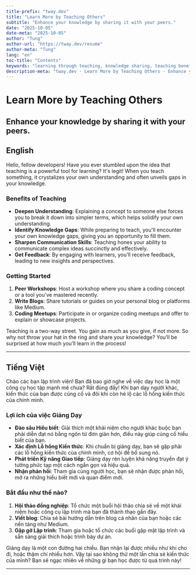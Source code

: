 ```yaml
---
title-prefix: "tway.dev"
title: "Learn More by Teaching Others"
subtitle: "Enhance your knowledge by sharing it with your peers."
date: "2025-10-05"
date-meta: "2025-10-05"
author: "Tung"
author-url: "https://tway.dev/resume"
author-meta: "Tung"
lang: "en"
toc-title: "Contents"
keywords: "learning through teaching, knowledge sharing, teaching benefits, coding tutorials, peer learning"
description-meta: "tway.dev - Learn More by Teaching Others - Enhance your knowledge by sharing it with your peers."
---
```


# Learn More by Teaching Others
## Enhance your knowledge by sharing it with your peers.

## English
Hello, fellow developers! Have you ever stumbled upon the idea that teaching is a powerful tool for learning? It's legit! When you teach something, it crystalizes your own understanding and often unveils gaps in your knowledge.

### Benefits of Teaching

- **Deepen Understanding**: Explaining a concept to someone else forces you to break it down into simpler terms, which helps solidify your own understanding.
- **Identify Knowledge Gaps**: While preparing to teach, you'll encounter your own knowledge gaps, giving you an opportunity to fill them.
- **Sharpen Communication Skills**: Teaching hones your ability to communicate complex ideas succinctly and effectively.
- **Get Feedback**: By engaging with learners, you’ll receive feedback, leading to new insights and perspectives.

### Getting Started

1. **Peer Workshops**: Host a workshop where you share a coding concept or a tool you've mastered recently.
2. **Write Blogs**: Share tutorials or guides on your personal blog or platforms like Medium.
3. **Coding Meetups**: Participate in or organize coding meetups and offer to explain or showcase projects.

Teaching is a two-way street. You gain as much as you give, if not more. So why not throw your hat in the ring and share your knowledge? You’ll be surprised at how much you’ll learn in the process!

---

## Tiếng Việt
Chào các bạn lập trình viên! Bạn đã bao giờ nghe về việc dạy học là một công cụ học tập mạnh mẽ chưa? Rất đúng đấy! Khi bạn dạy người khác, kiến thức của bạn được củng cố và đôi khi còn hé lộ các lỗ hổng kiến thức của chính mình.

### Lợi ích của việc Giảng Dạy

- **Đào sâu Hiểu biết**: Giải thích một khái niệm cho người khác buộc bạn phải diễn đạt nó bằng ngôn từ đơn giản hơn, điều này giúp củng cố hiểu biết của bạn.
- **Xác định Lỗ hổng Kiến thức**: Khi chuẩn bị giảng dạy, bạn sẽ gặp phải các lỗ hổng kiến thức của chính mình, cơ hội để bổ sung nó.
- **Phát triển Kỹ năng Giao tiếp**: Giảng dạy rèn luyện khả năng truyền đạt ý tưởng phức tạp một cách ngắn gọn và hiệu quả.
- **Nhận phản hồi**: Tham gia cùng người học, bạn sẽ nhận được phản hồi, mở ra những hiểu biết mới và quan điểm mới.

### Bắt đầu như thế nào?

1. **Hội thảo đồng nghiệp**: Tổ chức một buổi hội thảo chia sẻ về một khái niệm hoặc công cụ lập trình mà bạn đã thành thạo gần đây.
2. **Viết blog**: Chia sẻ bài hướng dẫn trên blog cá nhân của bạn hoặc các nền tảng như Medium.
3. **Gặp gỡ Lập trình**: Tham gia hoặc tổ chức các buổi gặp mặt lập trình và sẵn sàng giải thích hoặc trình bày dự án.

Giảng dạy là một con đường hai chiều. Bạn nhận lại được nhiều như khi cho đi, hoặc thậm chí nhiều hơn. Vậy tại sao không thử một lần chia sẻ kiến thức của mình? Bạn sẽ ngạc nhiên về những gì bạn học được từ quá trình này!

---